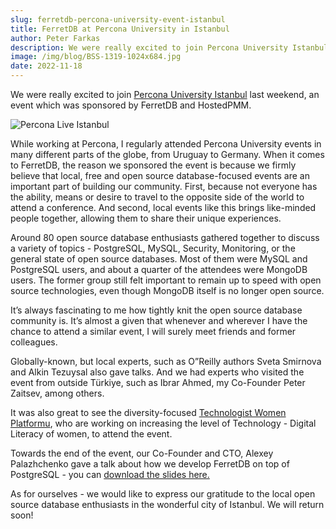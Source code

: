 ```yaml
---
slug: ferretdb-percona-university-event-istanbul
title: FerretDB at Percona University in Istanbul
author: Peter Farkas
description: We were really excited to join Percona University Istanbul last weekend, an event which was sponsored by FerretDB and HostedPMM.
image: /img/blog/BSS-1319-1024x684.jpg
date: 2022-11-18
---
```


We were really excited to join [Percona University Istanbul](https://www.percona.com/community/events/percona-university-istanbul-2022) last weekend, an event which was sponsored by FerretDB and HostedPMM.

![Percona Live Istanbul](/img/blog/BSS-1319-1024x684.jpg)

<!--truncate-->

While working at Percona, I regularly attended Percona University events in many different parts of the globe, from Uruguay to Germany.
When it comes to FerretDB, the reason we sponsored the event is because we firmly believe that local, free and open source database-focused events are an important part of building our community.
First, because not everyone has the ability, means or desire to travel to the opposite side of the world to attend a conference.
And second, local events like this brings like-minded people together, allowing them to share their unique experiences.

Around 80 open source database enthusiasts gathered together to discuss a variety of topics - PostgreSQL, MySQL, Security, Monitoring, or the general state of open source databases.
Most of them were MySQL and PostgreSQL users, and about a quarter of the attendees were MongoDB users.
The former group still felt important to remain up to speed with open source technologies, even though MongoDB itself is no longer open source.

It’s always fascinating to me how tightly knit the open source database community is.
It’s almost a given that whenever and wherever I have the chance to attend a similar event, I will surely meet friends and former colleagues.

Globally-known, but local experts, such as O”Reilly authors Sveta Smirnova and Alkin Tezuysal also gave talks.
And we had experts who visited the event from outside Türkiye, such as Ibrar Ahmed, my Co-Founder Peter Zaitsev, among others.

It was also great to see the diversity-focused [Technologist Women Platformu](https://linktr.ee/technologist.women), who are working on increasing the level of Technology - Digital Literacy of women, to attend the event.

Towards the end of the event, our Co-Founder and CTO, Alexey Palazhchenko gave a talk about how we develop FerretDB on top of PostgreSQL - you can [download the slides here.](https://www.ferretdb.io/wp-content/uploads/2022/11/Building-an-open-source-MongoDB-compatible-database-on-top-of-PostgreSQL.ppt)

As for ourselves - we would like to express our gratitude to the local open source database enthusiasts in the wonderful city of Istanbul.
We will return soon!
